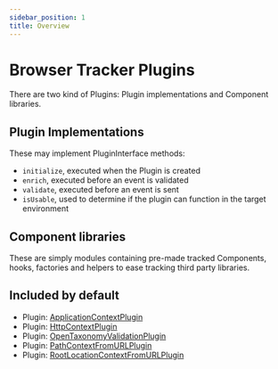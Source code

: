 ```yaml
---
sidebar_position: 1
title: Overview
---
```


# Browser Tracker Plugins

There are two kind of Plugins: Plugin implementations and Component libraries.

## Plugin Implementations
These may implement PluginInterface methods:
- `initialize`, executed when the Plugin is created
- `enrich`, executed before an event is validated
- `validate`, executed before an event is sent
- `isUsable`, used to determine if the plugin can function in the target environment

## Component libraries
These are simply modules containing pre-made tracked Components, hooks, factories and helpers to ease tracking third party libraries.

## Included by default
- Plugin: [ApplicationContextPlugin](/tracking/browser/plugins/application-context.md)
- Plugin: [HttpContextPlugin](/tracking/browser/plugins/http-context.md)
- Plugin: [OpenTaxonomyValidationPlugin](/tracking/browser/plugins/open-taxonomy-validation.md)
- Plugin: [PathContextFromURLPlugin](/tracking/browser/plugins/path-context-from-url.md)
- Plugin: [RootLocationContextFromURLPlugin](/tracking/browser/plugins/root-location-context-from-url.md)
